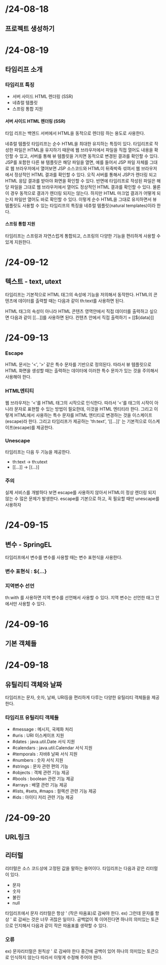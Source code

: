 # /24-08-18

## 프로젝트 생성하기

# /24-08-19

## 타임리프 소개

### 타임리프 특징
- 서버 사이드 HTML 렌더링 (SSR)
- 네츄럴 템플릿
- 스프링 통합 지원

#### 서버 사이드 HTML 렌더링 (SSR)
타임 리프는 백엔드 서버에서 HTML을 동적으로 렌더링 하는 용도로 사용한다.

네츄럴 템플릿
타임리프는 순수 HTML을 최대한 유지하는 특징이 있다.
타임리프로 작성한 파일은 HTML을 유지하기 때문에 웹 브라우저에서 파일을 직접 열어도 내용을 확인할 수 있고,
서버를 통해 뷰 템플릿을 거치면 동적으로 변경된 결과를 확인할 수 있다.
JSP를 포함한 다른 뷰 템플릿은 해당 파일을 열면, 예를 들어서 JSP 파일 자체를 그대로 웹 브라우저에서 열어보면 JSP 소스코드와 
HTML이 뒤죽박죽 섞여서 웹 브라우저에서 정상적인 HTML 결과를 확인할 수 있다.
오직 서버를 통해서 JSP가 렌더링 되고 HTML 응답 결과를 받아야 화면을 확인할 수 있다.
반면에 타임리프로 작성된 파일은 해당 파일을 그대로 웹 브라우저에서 열어도 정상적인 HTML 결과를 확인할 수 있다.
물론 이 경우 동적으로 결과가 렌더링 되지는 않는다.
하지만 HTML 마크업 결과가 어떻게 되는지 파일만 열어도 바로 확인할 수 있다.
이렇게 순수 HTML을 그대로 유지하면서 뷰 템플릿도 사용할 수 있는 타임리프의 특징을 네츄럴 템플릿(natural templates)이라 한다.

#### 스프링 통합 지원
타임리프는 스프링과 자연스럽게 통합되고, 스프링의 다양한 기능을 편리하게 사용할 수 있게 지원한다.

# /24-09-12

## 텍스트 - text, utext

타임리프는 기본적으로 HTML 태그의 속성에 기능을 저의해서 동작한다.
HTML의 콘텐츠에 데이터를 출력할 때는 다음과 같이 th:text를 사용하면 된다.
<span th:text="${data}">

HTML 태그의 속성이 아니라 HTML 콘텐츠 영역안에서 직접 데이터를 출력하고 싶으면 다음과 같이 [[...]]를 사용하면 된다.
컨텐츠 안에서 직접 출력하기 = [[${data}]]

# /24-09-13

### Escape
HTML 문서는 '<', '>' 같은 특수 문자를 기반으로 정의된다.
따라서 뷰 템플릿으로 HTML 화면을 생성할 때는 출력하는 데이터에 이러한 특수 문자가 있는 것을 주의해서 사용해야 한다.

### HTML엔티티
웹 브라우저는 '<'를 HTML 태그의 시작으로 인식한다. 
따라서 '<'를 태그의 시작이 아니라 문자로 표현할 수 있는 방법이 필요한데, 이것을 HTML 엔티티라 한다.
그리고 이렇게 HTML에서 사용하는 특수 문자를 HTML 엔티티로 변경하는 것을 이스케이프(escape)라 한다.
그리고 타임리프가 제공하는 'th:text', '[[...]]' 는 기본적으로 이스케이프(escape)를 제공한다.

### Unescape
타임리프는 다음 두 기능을 제공한다. 
- th:text -> th:utext
- [[...]] -> [(...)]

### 주의
실제 서비스를 개발하다 보면 escape를 사용하지 않아서 HTML이 정상 렌더링 되지 않는 수 많은 문제가 발생한다.
escape를 기본으로 하고, 꼭 필요할 때만 unescape를 사용하자

# /24-09-15

## 변수 - SpringEL

타임리프에서 변수를 변수를 사용할 때는 변수 표현식을 사용한다.

### 변수 표현식 : ${...}

### 지역변수 선언
th:with 를 사용하면 지역 변수를 선언해서 사용할 수 있다. 
지역 변수는 선언한 태그 안에서만 사용할 수 있다.

# /24-09-16

## 기본 객체들

# /24-09-18

## 유틸리티 객체와 날짜
타임리프는 문자, 숫자, 날짜, URI등을 편리하게 다루는 다양한 유틸리티 객체들을 제공한다.

### 타임리프 유틸리티 객체들
- #message : 메시지, 국제화 처리
- #uris : URI 이스케이프 지원
- #dates : java.util.Date 서식 지원
- #calendars : java.util.Calendar 서식 지원
- #temporals : 자바8 날짜 서식 지원
- #numbers : 숫자 서식 지원
- #strings : 문자 관련 편의 기능
- #objects : 객체 관련 기능 제공
- #bools : boolean 관련 기능 제공
- #arrays : 배열 관련 기능 제공
- #lists, #sets, #maps : 컬렉션 관련 기능 제공
- #ids : 아이디 저리 관련 기능 제공

# /24-09-20

## URL링크

## 리터럴
리터럴은 소스 코드상에 고정된 값을 말하는 용어이다.
타임리프는 다음과 같은 리터럴이 있다.
- 문자
- 숫자
- 불린
- null

타임리프에서 문자 리터럴은 항상 ' (작은 따옴표)로 감싸야 한다.
ex) <span th:text="'hello'">
그런데 문자를 항상 ' 로 감싸는 것은 너무 귀찮은 일이다.
공백없이 쭉 이어진다면 하나의 의미있는 토큰으로 인지해서 다음과 같이 작은 따옴표를 생략할 수 있다.
<span th:text="hello">

### 오류
ex) <span th:text="hello world!"></span>
문자리터럴은 원칙상 ' 로 감싸야 한다 중간에 공백이 있어 하나의 의미있는 토큰으로 인식하지 않는다 
따라서 <span th:text="'hello world!'"></span> 이렇게 수정해 주어야 한다.



